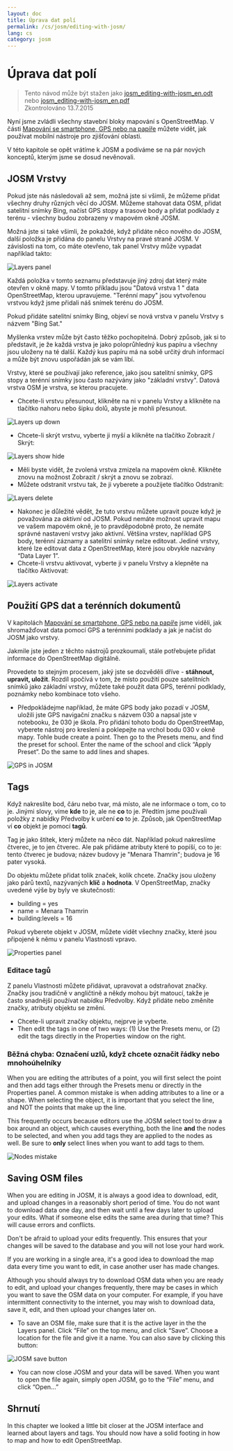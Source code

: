 ```yaml
---
layout: doc
title: Úprava dat polí
permalink: /cs/josm/editing-with-josm/
lang: cs
category: josm
---
```


Úprava dat polí
==================

> Tento návod může být stažen jako [josm_editing-with-josm_en.odt](/files/josm_editing-with-josm_en.odt) nebo [josm_editing-with-josm_en.pdf](/files/josm_editing-with-josm_en.pdf)  
> Zkontrolováno 13.7.2015  

Nyní jsme zvládli všechny stavební bloky mapování s OpenStreetMap.
V části [Mapování se smartphone, GPS nebo na papíře](/cs/mobile-mapping/) můžete vidět, jak používat mobilní nástroje pro zjišťování oblasti.  

V této kapitole se opět vrátíme k JOSM a podíváme se na pár nových
konceptů, kterým jsme se dosud nevěnovali.

JOSM Vrstvy
-----------
Pokud jste nás následovali až sem, možná jste si všimli, že můžeme přidat všechny druhy
různých věcí do JOSM. Můžeme stahovat data OSM, přidat satelitní snímky Bing,
načíst GPS stopy a trasové body a přidat podklady z terénu - všechny budou zobrazeny
v mapovém okně JOSM.

Možná jste si také všimli, že pokaždé, když přidáte něco nového do JOSM, další
položka je přidána do panelu Vrstvy na pravé straně JOSM. V závislosti na tom, co máte
otevřeno, tak panel Vrstvy může vypadat například takto:

![Layers panel][]

Každá položka v tomto seznamu představuje jiný zdroj dat
který máte otevřen v okně mapy. V tomto příkladu jsou "Datová vrstva
1 " data OpenStreetMap, kterou upravujeme. "Terénní mapy" jsou
vytvořenou vrstvou když jsme přidali náš snímek terénu do JOSM.

Pokud přidáte satelitní snímky Bing, objeví se nová vrstva v panelu Vrstvy s názvem "Bing Sat."

Myšlenka vrstev může být často těžko pochopitelná. Dobrý způsob, jak si to představit, je že každá
vrstva je jako poloprůhledný kus papíru a všechny jsou uloženy na
té další. Každý kus papíru má na sobě určitý druh informací a může být znovu uspořádán
jak se vám líbí.

Vrstvy, které se používají jako reference, jako jsou satelitní snímky, GPS stopy a terénní snímky 
jsou často nazývány jako "základní vrstvy". Datová vrstva OSM je vrstva, se kterou pracujete.

- Chcete-li vrstvu přesunout, klikněte na ni v panelu Vrstvy a klikněte na tlačítko nahoru
    nebo šipku dolů, abyste je mohli přesunout.

![Layers up down][]

- Chcete-li skrýt vrstvu, vyberte ji myší a
    klikněte na tlačítko Zobrazit / Skrýt:

![Layers show hide][]

- Měli byste vidět, že zvolená vrstva zmizela na mapovém
    okně. Klikněte znovu na možnost Zobrazit / skrýt a znovu se zobrazí.
- Můžete odstranit vrstvu tak, že ji vyberete a použijete tlačítko 
    Odstranit:

![Layers delete][]

- Nakonec je důležité vědět, že tuto vrstvu můžete upravit pouze
    když je považována za *aktivní* od JOSM. Pokud nemáte možnost upravit mapu ve
    vašem mapovém okně, je to pravděpodobně proto, že nemáte správné
    nastavení vrstvy jako aktivní. Většina vrstev, například GPS body, terénní
    záznamy a satelitní snímky nelze editovat. Jediné vrstvy, které
    lze editovat data z OpenStreetMap, které jsou obvykle nazvány 
    “Data Layer 1”.
- Chcete-li vrstvu aktivovat, vyberte ji v panelu Vrstvy a klepněte na
    tlačítko Aktivovat:

![Layers activate][]


Použití GPS dat a terénních dokumentů
-------------------------------
V kapitolách [Mapování se smartphone, GPS nebo na papíře](/cs/mobile-mapping/) jsme viděli, jak shromažďovat data pomocí GPS
a terénními podklady a jak je načíst do JOSM jako vrstvy.

Jakmile jste jeden z těchto nástrojů prozkoumali, stále potřebujete
přidat informace do OpenStreetMap digitálně.

Provedete to stejným procesem, jaký jste se dozvěděli dříve - **stáhnout,
upravit, uložit**. Rozdíl spočívá v tom, že místo použití pouze satelitních
snímků jako základní vrstvy, můžete také použít data GPS, terénní podklady,
poznámky nebo kombinace toto všeho.

- Předpokládejme například, že máte GPS body jako pozadí
    v JOSM, uložili jste GPS navigační značku s názvem 030 a
    napsal jste v notebooku, že 030 je škola. Pro přidání tohoto bodu
    do OpenStreetMap, vyberete nástroj pro kreslení a
    poklepejte na vrchol bodu 030 v okně mapy. Tohle bude
    create a point. Then go to the Presets menu, and find the preset for
    school. Enter the name of the school and click “Apply Preset”. Do
    the same to add lines and shapes.

![GPS in JOSM][]

Tags
----
Když nakreslíte bod, čáru nebo tvar, má místo, ale ne
informace o tom, co to je. Jinými slovy, víme **kde** to
je, ale ne **co** to je. Předtím jsme používali položky
z nabídky Předvolby k určení **co** to je. Způsob, jak 
OpenStreetMap ví **co** objekt je pomocí **tagů**.

Tag je jako štítek, který můžete na něco dát. Například pokud
nakreslíme čtverec, je to jen čtverec. Ale pak přidáme atributy
které to popíší, co to je: tento čtverec je budova; název
budovy je "Menara Thamrin"; budova je 16 pater vysoká.

Do objektu můžete přidat tolik značek, kolik chcete. Značky jsou uloženy jako
párů textů, nazývaných **klíč** a **hodnota**. V
OpenStreetMap, značky uvedené výše by byly ve skutečnosti:

-   building = yes
-   name = Menara Thamrin
-   building:levels = 16

Pokud vyberete objekt v JOSM, můžete vidět všechny značky, které jsou
připojené k němu v panelu Vlastnosti vpravo.

![Properties panel][]

### Editace tagů
Z panelu Vlastnosti můžete přidávat, upravovat a odstraňovat značky. Značky
jsou tradičně v angličtině a někdy mohou být matoucí, takže je 
často snadnější používat nabídku Předvolby. Když přidáte nebo změníte značky, atributy
objektu se změní.

- Chcete-li upravit značky objektu, nejprve je vyberte.
-   Then edit the tags in one of two ways: (1) Use the Presets menu,
    or (2) edit the tags directly in the Properties window on the right. 

### Běžná chyba: Označení uzlů, když chcete označit řádky nebo mnohoúhelníky
When you are editing the attributes of a point, you will first select
the point and then add tags either through the Presets menu or directly
in the Properties panel. A common mistake is when adding attributes to a
line or a shape. When selecting the object, it is important that you
select the line, and NOT the points that make up the line.

This frequently occurs because editors use the JOSM select tool to draw a
box around an object, which causes everything, both the line **and** the nodes
to be selected, and when you add tags they are applied to the nodes
as well. Be sure to **only** select lines when you want to add tags
to them.

![Nodes mistake][]

Saving OSM files
----------------
When you are editing in JOSM, it is always a good idea to download, edit, and
upload changes in a reasonably short period of time. You do not want to download
data one day, and then wait until a few days later to upload your edits. What if
someone else edits the same area during that time? This will cause errors and conflicts.

Don't be afraid to upload your edits frequently. This ensures that your changes will
be saved to the database and you will not lose your hard work.

If you are working in a single area, it's a good idea to download the map data
every time you want to edit, in case another user has made changes.

Although you should always try to download OSM data when you are ready to edit,
and upload your changes frequently, there may be cases in which you want to save
the OSM data on your computer. For example, if you have intermittent connectivity
to the internet, you may wish to download data, save it, edit, and then upload your
changes later on.

-  To save an OSM file, make sure that it is the active layer in the
    the Layers panel. Click “File” on the top menu, and click “Save”.
    Choose a location for the file and give it a name. You can also save
    by clicking this button:

![JOSM save button][]

-  You can now close JOSM and your data will be saved. When you want to
    open the file again, simply open JOSM, go to the “File” menu, and
    click “Open...”

Shrnutí
-------
In this chapter we looked a little bit closer at the JOSM interface and learned
about layers and tags. You should now have a solid footing in how to map and how
to edit OpenStreetMap.


[Layers panel]: /images/josm/josm_layers-panel.png
[Layers up down]: /images/josm/josm_layers-panel-up-down.png
[Layers show hide]: /images/josm/josm_layers-panel-show-hide.png
[Layers delete]: /images/josm/josm_layers-panel-delete.png
[Layers activate]: /images/josm/josm_layers-panel-activate.png
[GPS in JOSM]: /images/josm/josm_gps-layer.png
[Properties panel]: /images/josm/josm_properties-panel.png
[Nodes mistake]: /images/josm/josm_nodes-selected-mistake.png
[JOSM save button]: /images/josm/josm_save-button.png